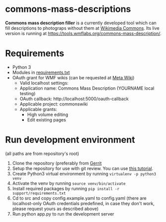 # commons-mass-descriptions

**Commons mass description filler** is a currently developed tool which can fill descriptions to photograps without them at [Wikimedia Commons](https://commons.wikimedia.org). Its live version is running at https://tools.wmflabs.org/commons-mass-description/. 

# Requirements

* Python 3
* Modules in [requirements.txt](https://github.com/wikimedia/labs-tools-commons-mass-description/blob/master/support/requirements.txt)
* OAuth grant for WMF wikis (can be requested at [Meta Wiki](https://meta.wikimedia.org/wiki/Special:OAuthConsumerRegistration/propose))
	* Valid localhost settings:
	* Application name: Commons Mass Description (YOURNAME local testing)
	* OAuth callback: http://localhost:5000/oauth-callback
	* Applicable project: commonswiki
	* Applicable grants:
		* High volume editing
		* Edit existing pages

# Run development environment
(all paths are from repository's root)

1. Clone the repository (preferably from [Gerrit](https://gerrit.wikimedia.org/r/admin/projects/labs/tools/commons-mass-description)
2. Setup the repository for use with git review. You can use [this tutorial](https://www.mediawiki.org/wiki/Gerrit/Tutorial).
3. Create Python3 virtual environment by running `virtualenv -p python3 venv`
4. Activate the venv by running `source venv/bin/activate`
5. Install required packages by running `pip install -r support/requirements.txt`
6. Cd to src and copy config.example.yaml to config.yaml (there are localhost-only OAuth credentials predefined, in case they don't work, please request yours as described above)
7. Run python app.py to run the development server
